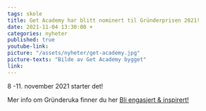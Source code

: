 ```yaml
---
tags: skole
title: Get Academy har blitt nominert til Gründerprisen 2021!
date: 2021-11-04 13:30:00 +
categories: nyheter
published: true
youtube-link:
picture: "/assets/nyheter/get-academy.jpg"
picture-texts: "Bilde av Get Academy bygget"
link: 
---
```

8 -11. november 2021 starter det!


Mer info om Gründeruka finner du her
[Bli engasjert & inspirert!](https://www.grunderuka.no/)